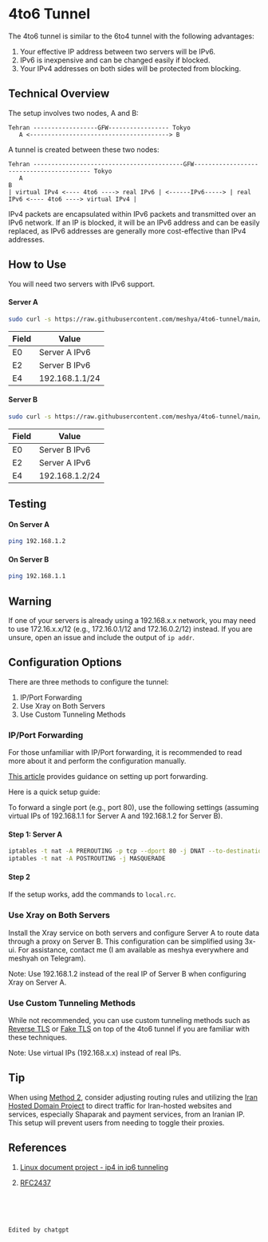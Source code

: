 # 4to6 Tunnel

The 4to6 tunnel is similar to the 6to4 tunnel with the following advantages:

1. Your effective IP address between two servers will be IPv6.
2. IPv6 is inexpensive and can be changed easily if blocked.
3. Your IPv4 addresses on both sides will be protected from blocking.

## Technical Overview

The setup involves two nodes, A and B:

```
Tehran ------------------GFW----------------- Tokyo 
   A <---------------------------------------> B
```

A tunnel is created between these two nodes:

```
Tehran ------------------------------------------GFW----------------------------------------- Tokyo 
   A                                                                                          B
| virtual IPv4 <---- 4to6 ----> real IPv6 | <------IPv6-----> | real IPv6 <---- 4to6 ----> virtual IPv4 |
```

IPv4 packets are encapsulated within IPv6 packets and transmitted over an IPv6 network. If an IP is blocked, it will be an IPv6 address and can be easily replaced, as IPv6 addresses are generally more cost-effective than IPv4 addresses.

## How to Use

You will need two servers with IPv6 support.

#### Server A

```bash
sudo curl -s https://raw.githubusercontent.com/meshya/4to6-tunnel/main/scripts/install.sh | bash
```

| Field | Value |
|-------|-------|
| E0    | Server A IPv6 |
| E2    | Server B IPv6 |
| E4    | 192.168.1.1/24 |

#### Server B

```bash
sudo curl -s https://raw.githubusercontent.com/meshya/4to6-tunnel/main/scripts/install.sh | bash
```

| Field | Value |
|-------|-------|
| E0    | Server B IPv6 |
| E2    | Server A IPv6 |
| E4    | 192.168.1.2/24 |

## Testing

#### On Server A

```bash
ping 192.168.1.2
```

#### On Server B

```bash
ping 192.168.1.1
```

## Warning

If one of your servers is already using a 192.168.x.x network, you may need to use 172.16.x.x/12 (e.g., 172.16.0.1/12 and 172.16.0.2/12) instead. If you are unsure, open an issue and include the output of `ip addr`.

## Configuration Options

There are three methods to configure the tunnel:

1. IP/Port Forwarding
2. Use Xray on Both Servers
3. Use Custom Tunneling Methods

### IP/Port Forwarding

For those unfamiliar with IP/Port forwarding, it is recommended to read more about it and perform the configuration manually. 

[This article](https://tecadmin.net/setting-up-a-port-forwarding-using-iptables-in-linux/) provides guidance on setting up port forwarding.

Here is a quick setup guide:

To forward a single port (e.g., port 80), use the following settings (assuming virtual IPs of 192.168.1.1 for Server A and 192.168.1.2 for Server B).

#### Step 1: Server A

```bash
iptables -t nat -A PREROUTING -p tcp --dport 80 -j DNAT --to-destination 192.168.1.2:80 
iptables -t nat -A POSTROUTING -j MASQUERADE 
```

#### Step 2

If the setup works, add the commands to `local.rc`.

### Use Xray on Both Servers

Install the Xray service on both servers and configure Server A to route data through a proxy on Server B. This configuration can be simplified using 3x-ui. For assistance, contact me (I am available as meshya everywhere and meshyah on Telegram).

Note: Use 192.168.1.2 instead of the real IP of Server B when configuring Xray on Server A.

### Use Custom Tunneling Methods

While not recommended, you can use custom tunneling methods such as [Reverse TLS](https://github.com/radkesvat/ReverseTlsTunnel) or [Fake TLS](https://github.com/radkesvat/FakeTlsTunnel) on top of the 4to6 tunnel if you are familiar with these techniques.

Note: Use virtual IPs (192.168.x.x) instead of real IPs.

## Tip

When using [Method 2](#use-xray-on-both-servers), consider adjusting routing rules and utilizing the [Iran Hosted Domain Project](https://github.com/bootmortis/iran-hosted-domains) to direct traffic for Iran-hosted websites and services, especially Shaparak and payment services, from an Iranian IP. This setup will prevent users from needing to toggle their proxies.


## References

1. [Linux document project - ip4 in ip6 tunneling](https://tldp.org/HOWTO/Linux+IPv6-HOWTO/ch10.html
)

2. [RFC2437](http://www.faqs.org/rfcs/rfc2473.html)


<br>
<br>
<br>

```
Edited by chatgpt
```